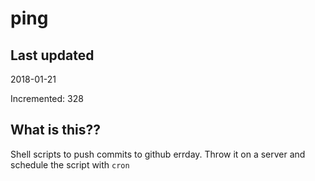 # ping

## Last updated
2018-01-21

Incremented: 328

## What is this??
Shell scripts to push commits to github errday. Throw it on a server and schedule the script with `cron`
